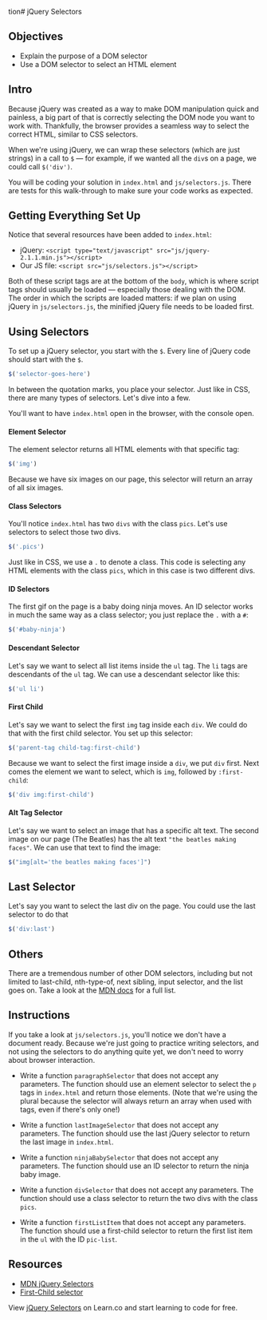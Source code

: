 tion# jQuery Selectors

## Objectives

+ Explain the purpose of a DOM selector
+ Use a DOM selector to select an HTML element

## Intro

Because jQuery was created as a way to make DOM manipulation quick and painless,
a big part of that is correctly selecting the DOM node you want to work with.
Thankfully, the browser provides a seamless way to select the correct HTML,
similar to CSS selectors.

When we're using jQuery, we can wrap these selectors (which are just strings) in
a call to `$` — for example, if we wanted all the `div`s on a page, we could
call `$('div')`.

You will be coding your solution in `index.html` and `js/selectors.js`. There
are tests for this walk-through to make sure your code works as expected.

## Getting Everything Set Up

Notice that several resources have been added to `index.html`:

+ jQuery: `<script type="text/javascript" src="js/jquery-2.1.1.min.js"></script>`
+ Our JS file: `<script src="js/selectors.js"></script>`

Both of these script tags are at the bottom of the `body`, which is where script
tags should usually be loaded — especially those dealing with the DOM. The order
in which the scripts are loaded matters: if we plan on using jQuery in
`js/selectors.js`, the minified jQuery file needs to be loaded first.


## Using Selectors

To set up a jQuery selector, you start with the `$`. Every line of jQuery code
should start with the `$`.

```js
$('selector-goes-here')
```

In between the quotation marks, you place your selector. Just like in CSS, there
are many types of selectors. Let's dive into a few.

You'll want to have `index.html` open in the browser, with the console open.

#### Element Selector

The element selector returns all HTML elements with that specific tag:

```js
$('img')
```

Because we have six images on our page, this selector will return an array of
all six images.

#### Class Selectors

You'll notice `index.html` has two `divs` with the class `pics`. Let's use
selectors to select those two divs.

```js
$('.pics')
```

Just like in CSS, we use a `.` to denote a class. This code is selecting any
HTML elements with the class `pics`, which in this case is two different divs.


#### ID Selectors

The first gif on the page is a baby doing ninja moves. An ID selector works in
much the same way as a class selector; you just replace the `.` with a `#`:

```js
$('#baby-ninja')
```

#### Descendant Selector

Let's say we want to select all list items inside the `ul` tag. The `li` tags
are descendants of the `ul` tag. We can use a descendant selector like this:

```js
$('ul li')
```

#### First Child

Let's say we want to select the first `img` tag inside each `div`. We could do
that with the first child selector. You set up this selector:

```js
$('parent-tag child-tag:first-child')
```

Because we want to select the first image inside a `div`, we put `div` first.
Next comes the element we want to select, which is `img`, followed by
`:first-child`:

```js
$('div img:first-child')
```

#### Alt Tag Selector

Let's say we want to select an image that has a specific alt text. The second
image on our page (The Beatles) has the alt text `"the beatles making faces"`.
We can use that text to find the image:


```js
$("img[alt='the beatles making faces']")
```

## Last Selector

Let's say you want to select the last div on the page. You could use the last
selector to do that

```js
$('div:last')
```


## Others

There are a tremendous number of other DOM selectors, including but not limited
to last-child, nth-type-of,  next sibling, input selector, and the list goes on.
Take a look at the [MDN docs](https://api.jquery.com/category/selectors/) for a
full list.

## Instructions

If you take a look at `js/selectors.js`, you'll notice we don't have a document
ready. Because we're just going to practice writing selectors, and not using the
selectors to do anything quite yet, we don't need to worry about browser
interaction.

+ Write a function `paragraphSelector` that does not accept any parameters. The
function should use an element selector to select the `p` tags in `index.html`
and return those elements. (Note that we're using the plural because the
selector will always return an array when used with tags, even if there's only
one!)

+ Write a function `lastImageSelector` that does not accept any parameters. The
function should use the last jQuery selector to return the last image in
`index.html`.

+ Write a function `ninjaBabySelector` that does not accept any parameters. The
function should use an ID selector to return the ninja baby image.

+ Write a function `divSelector` that does not accept any parameters. The function
should use a class selector to return the two divs with the class `pics`.

+ Write a function `firstListItem` that does not accept any parameters. The
function should use a first-child selector to return the first list item in the
`ul` with the ID `pic-list`.

## Resources

+ [MDN jQuery Selectors](https://api.jquery.com/category/selectors/)
+ [First-Child selector](https://www.w3schools.com/cssref/sel_firstchild.asp)

<p data-visibility='hidden'>View <a href='https://learn.co/lessons/jquery-selectors-readme'>jQuery Selectors</a> on Learn.co and start learning to code for free.</p>
